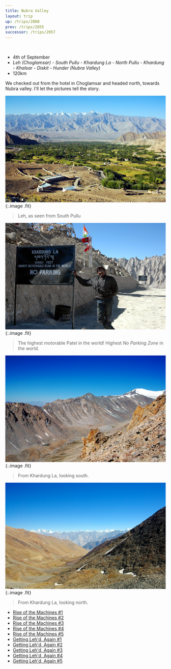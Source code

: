 ```yaml
---
title: Nubra Valley
layout: trip
up: /trips/2008
prev: /trips/2055
successor: /trips/2057
---
```


&nbsp;

- 4th of September
- _Leh (Choglamsar) - South Pullu - Khardung La - North               Pullu - Khardung - Khalsar - Diskit - Hunder (Nubra               Valley)_
- 120km


We checked out from the hotel in Choglamsar and headed north,             towards Nubra valley. I'll let the pictures tell the story.

![DSC_0304.JPG](/images/photos/DSC_0304.JPG 'DSC_0304.JPG'){:.image .fit}

>  Leh, as seen from South Pullu 

![DSC_0305.JPG](/images/photos/DSC_0305.JPG 'DSC_0305.JPG'){:.image .fit}

>  The highest motorable Patel in the world!             Highest _No Parking Zone_ in the world. 

![DSC_0306.JPG](/images/photos/DSC_0306.JPG 'DSC_0306.JPG'){:.image .fit}

>  From Khardung La, looking south. 

![DSC_0308.JPG](/images/photos/DSC_0308.JPG 'DSC_0308.JPG'){:.image .fit}

>  From Khardung La, looking north. 


* [Rise of the Machines #1](/trips/2057)
* [Rise of the Machines #2](/trips/2058)
* [Rise of the Machines #3](/trips/2059)
* [Rise of the Machines #4](/trips/2060)
* [Rise of the Machines #5](/trips/2061)
* [Getting Leh'd, Again #1](/trips/2062)
* [Getting Leh'd, Again #2](/trips/2063)
* [Getting Leh'd, Again #3](/trips/2064)
* [Getting Leh'd, Again #4](/trips/2065)
* [Getting Leh'd, Again #5](/trips/2066)
